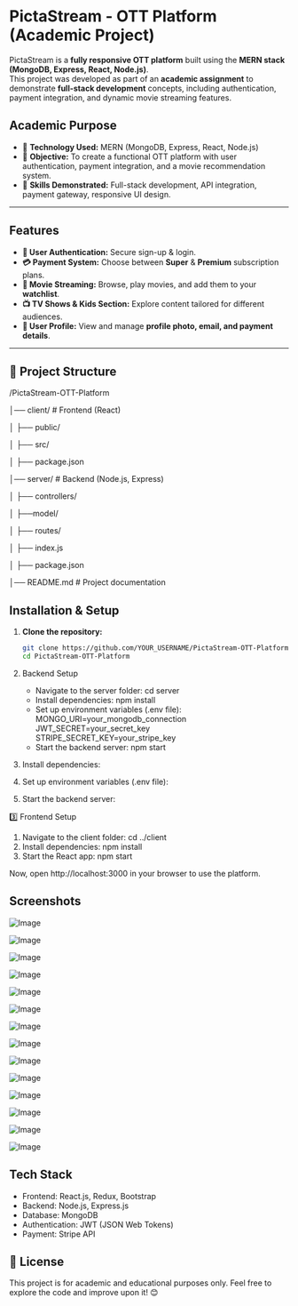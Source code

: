 # PictaStream - OTT Platform (Academic Project)
PictaStream is a **fully responsive OTT platform** built using the **MERN stack (MongoDB, Express, React, Node.js)**.  
This project was developed as part of an **academic assignment** to demonstrate **full-stack development** concepts, including authentication, payment integration, and dynamic movie streaming features.

## Academic Purpose  
- 📌 **Technology Used:** MERN (MongoDB, Express, React, Node.js)  
- 📌 **Objective:** To create a functional OTT platform with user authentication, payment integration, and a movie recommendation system.  
- 📌 **Skills Demonstrated:** Full-stack development, API integration, payment gateway, responsive UI design.

---

## Features  
- **🔑 User Authentication:** Secure sign-up & login.  
- **💳 Payment System:** Choose between **Super** & **Premium** subscription plans.  
- **🎥 Movie Streaming:** Browse, play movies, and add them to your **watchlist**.  
- **📺 TV Shows & Kids Section:** Explore content tailored for different audiences.
- **👤 User Profile:** View and manage **profile photo, email, and payment details**.  

---

## 📂 Project Structure
/PictaStream-OTT-Platform

│── client/ # Frontend (React)

│ ├── public/

│ ├── src/

│ ├── package.json

│── server/ # Backend (Node.js, Express)

│ ├── controllers/

│ ├──model/

│ ├── routes/

│ ├── index.js

│ ├── package.json

│── README.md # Project documentation

## Installation & Setup  
1. **Clone the repository:**
   ```bash
   git clone https://github.com/YOUR_USERNAME/PictaStream-OTT-Platform.git
   cd PictaStream-OTT-Platform

2. Backend Setup
   - Navigate to the server folder:
     cd server
   - Install dependencies:
     npm install
   - Set up environment variables (.env file):
     MONGO_URI=your_mongodb_connection
     JWT_SECRET=your_secret_key
     STRIPE_SECRET_KEY=your_stripe_key
   - Start the backend server:
     npm start
      
      
2. Install dependencies:

3. Set up environment variables (.env file):

4. Start the backend server:


3️⃣ Frontend Setup
1. Navigate to the client folder:
cd ../client
2. Install dependencies:
npm install
3. Start the React app:
npm start

Now, open http://localhost:3000 in your browser to use the platform.

## Screenshots
![Image](https://github.com/user-attachments/assets/7df6f747-f514-487a-bb79-4803b8861ca7)

![Image](https://github.com/user-attachments/assets/f82ba81f-067c-46a6-aa04-21f8d318cfbb)

![Image](https://github.com/user-attachments/assets/ea705917-ff4a-4cce-8d58-1a516ea32b5c)

![Image](https://github.com/user-attachments/assets/d5d311ff-42fb-45ad-bc65-a8831fc4d22f)

![Image](https://github.com/user-attachments/assets/5de389e9-c486-4295-b2b0-5c61fe196e00)

![Image](https://github.com/user-attachments/assets/78abccfa-a1b5-4d33-9de2-01d3a2602065)

![Image](https://github.com/user-attachments/assets/0d9ab92c-1b0a-4df2-bbca-50449527229d)

![Image](https://github.com/user-attachments/assets/894e9c44-fd98-43dc-9b6a-81ac1fbacb7a)

![Image](https://github.com/user-attachments/assets/fa548707-7b08-4f3e-8871-524881ed9c9d)

![Image](https://github.com/user-attachments/assets/83b3e0b1-c34f-4378-9077-75dc1595ee2f)

![Image](https://github.com/user-attachments/assets/b9c97f55-7078-47ef-9a9a-1033428e4417)

![Image](https://github.com/user-attachments/assets/378f7f73-215e-4fc5-b771-7267e2fd1f84)

![Image](https://github.com/user-attachments/assets/6d18e93b-e657-48ad-97cb-5029d20e8cb1)

![Image](https://github.com/user-attachments/assets/9e4cfba4-9093-40fd-bd30-a15cfeaf7cd5)

## Tech Stack
- Frontend: React.js, Redux, Bootstrap
- Backend: Node.js, Express.js
- Database: MongoDB
- Authentication: JWT (JSON Web Tokens)
- Payment: Stripe API

## 📜 License
This project is for academic and educational purposes only. Feel free to explore the code and improve upon it! 😊

